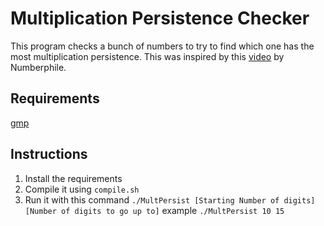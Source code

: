 # Multiplication Persistence Checker
This program checks a bunch of numbers to try to find which one has the most multiplication persistence.
This was inspired by this [video](https://youtu.be/Wim9WJeDTHQ) by Numberphile.

## Requirements
[gmp](https://gmplib.org/)

## Instructions

1. Install the requirements
2. Compile it using `compile.sh`
3. Run it with this command `./MultPersist [Starting Number of digits] [Number of digits to go up to]` example `./MultPersist 10 15`
